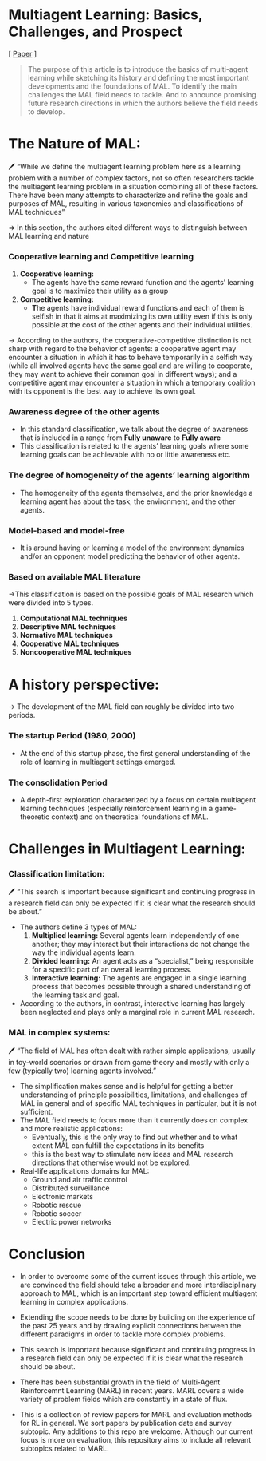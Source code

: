 # Multiagent Learning: Basics, Challenges, and Prospect

[ [Paper](http://www.weiss-gerhard.info/publications/AI_MAGAZINE_2012_TuylsWeiss.pdf) ]

> The purpose of this article is to introduce the basics of multi-agent learning while sketching its history and defining the most important developments and the foundations of MAL. To identify the main challenges the MAL field needs to tackle. And to announce promising future research directions in which the authors believe the field needs to develop.
> 

# The Nature of MAL:

<aside>
🖊️ “While we define the multiagent learning problem here as a learning problem with a number of complex factors, not so often researchers tackle the multiagent learning problem in a situation combining all of these factors. There have been many attempts to characterize and refine the goals and purposes of MAL, resulting in various taxonomies and classifications of MAL techniques”

</aside>


⇒ In this section, the authors cited different ways to distinguish between MAL learning and nature

### **Cooperative learning and Competitive learning**

1. **Cooperative learning:** 
    - The agents have the same reward function and the agents’ learning goal is to maximize their utility as a group
2. **Competitive learning:**
    - **T**he agents have individual reward functions and each of them is selfish in that it aims at maximizing its own utility even if this is only possible at the cost of the other agents and their individual utilities.

→ According to the authors, the cooperative-competitive distinction is not sharp with regard to the behavior of agents: a cooperative agent may encounter a situation in which it has to behave temporarily in a selfish way (while all involved agents have the same goal and are willing to cooperate, they may want to achieve their common goal in different ways); and a competitive agent may encounter a situation in which a temporary coalition with its opponent is the best way to achieve its own goal.

### Awareness degree of the other agents

- In this standard classification, we talk about the degree of awareness that is included in a range from **Fully unaware** to **Fully aware**
- This classification is related to the agents’ learning goals where some learning goals can be achievable with no or little awareness etc.

### The degree of homogeneity of the agents’ learning algorithm

- The homogeneity of the agents themselves, and the prior knowledge a learning agent has about the task, the environment, and the other agents.

### Model-based and model-free

- It is around having or learning a model of the environment dynamics and/or an opponent model predicting the behavior of other agents.

### Based on available MAL literature

→This classification is based on the possible goals of MAL research which were divided into 5 types.

1. **Computational MAL techniques**
2. **Descriptive MAL techniques**
3. **Normative MAL techniques**
4. **Cooperative MAL techniques**
5. **Noncooperative MAL techniques**

# A history perspective:

→ The development of the MAL field can roughly be divided into two periods.

### The startup Period (1980, 2000)

- At the end of this startup phase, the first general understanding of the role of learning in multiagent settings emerged.

### The consolidation Period

- A depth-first exploration characterized by a focus on certain multiagent learning techniques (especially reinforcement learning in a game-theoretic context) and on theoretical foundations of MAL.

# Challenges in Multiagent Learning:

### Classification limitation:

<aside>
🖊️ “This search is important because significant and continuing progress in a research field can only be expected if it is clear what the research should be about.”

</aside>


- The authors define 3 types of MAL:
    1. **Multiplied learning:** Several agents learn independently of one another; they may interact but their interactions do not change the way the individual agents learn.
    2. **Divided learning:**  An agent acts as a “specialist,” being responsible for a specific part of an overall learning process.
    3. **Interactive learning:**  The agents are engaged in a single learning process that becomes possible through a shared understanding of the learning task and goal.
- According to the authors, in contrast, interactive learning has largely been neglected and plays only a marginal role in current MAL research.

### MAL in complex systems:

<aside>
🖊️ “The field of MAL has often dealt with rather simple applications, usually in toy-world scenarios or drawn from game theory and mostly with only a few (typically two) learning agents involved.”

</aside>


- The simplification makes sense and is helpful for getting a better understanding of principle possibilities, limitations, and challenges of MAL in general and of specific MAL techniques in particular, but it is not sufficient.
- The MAL field needs to focus more than it currently does on complex and more realistic applications:
    - Eventually, this is the only way to find out whether and to what extent MAL can fulfill the expectations in its benefits
    - this is the best way to stimulate new ideas and MAL research directions that otherwise would not be explored.
- Real-life applications domains for MAL:
    - Ground and air traffic control
    - Distributed surveillance
    - Electronic markets
    - Robotic rescue
    - Robotic soccer
    - Electric power networks

# Conclusion

- In order to overcome some of the current issues through this article, we are convinced the field should take a broader and more interdisciplinary approach to MAL, which is an important step toward efficient multiagent learning in complex applications.
- Extending the scope needs to be done by building on the experience of the past 25 years and by drawing explicit connections between the different paradigms in order to tackle more complex problems.
- This search is important because significant and continuing progress in a research field can only be expected if it is clear what the research should be about.

- There has been substantial growth in the field of Multi-Agent Reinforcemnt Learning (MARL) in recent years. MARL covers a wide variety of problem fields which are constantly in a state of flux.
- This is a collection of review papers for MARL and evaluation methods for RL in general. We sort papers by publication date and survey subtopic. Any additions to this repo are welcome. Although our current focus is more on evaluation, this repository aims to include all relevant subtopics related to MARL.

